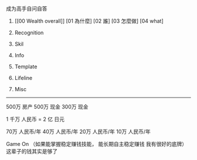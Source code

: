 成为高手自问自答

1. [[00 Wealth overall]]
   [01 為什麼]
   [02 誰]
   [03 怎麼做]
   [04 what]
	
2. Recognition
3. Skil
4. Info
5. Template
6. Lifeline
7. Misc
---

500万 房产
500万 现金
300万 现金

1 千万 人民币 = 2 亿 日元

70万 人民币/年
40万 人民币/年
20万 人民币/年
10万 人民币/年  

Game On 
（如果能掌握稳定赚钱技能，
能长期自主稳定赚钱
我有很好的底牌）
这辈子的钱其实是够了
